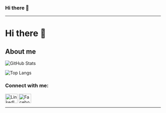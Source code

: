 ### Hi there 👋
---
<!-- [![](https://visitcount.itsvg.in/api?id=phuong0107&icon=0&color=4)](https://visitcount.itsvg.in)

<!--## 🌐Socials
[![Facebook](https://img.shields.io/badge/Facebook-%231877F2.svg?logo=Facebook&logoColor=white)](https://facebook.com/https://www.facebook.com/fuong0107) [![Instagram](https://img.shields.io/badge/Instagram-%23E4405F.svg?logo=Instagram&logoColor=white)](https://instagram.com/@hfuongg._) [![LinkedIn](https://img.shields.io/badge/LinkedIn-%230077B5.svg?logo=linkedin&logoColor=white)](https://linkedin.com/in/https://www.linkedin.com/in/ha-phuong-cao-thi-193a66247/)

# 📊GitHub Stats :
<!--![](https://github-readme-stats.vercel.app/api?username=phuong0107&theme=monokai&hide_border=false&include_all_commits=true&count_private=true)<br/>
![](https://github-readme-streak-stats.herokuapp.com/?user=phuong0107&theme=monokai&hide_border=false)<br/>-->
 <!-- ![](https://github-readme-stats.vercel.app/api/top-langs/?username=phuong0107&theme=monokai&hide_border=false&include_all_commits=true&count_private=true&layout=compact) -->



# Hi there 👋

<!-- <img src="https://raw.githubusercontent.com/sagar-viradiya/sagar-viradiya/master/resources/banner.png" alt="Hello world"> 

<p align="center"> 
  Visitor count<br>
  <img src="https://profile-counter.glitch.me/phuong0107/count.svg" />
</p>-->

## About me

![GitHub Stats](https://github-readme-stats.vercel.app/api?username=phuong0107&show_icons=true&theme=radical)

![Top Langs](https://github-readme-stats.vercel.app/api/top-langs/?username=phuong0107&layout=compact\&theme=radical)

<h3 align="left">Connect with me:</h3>
<p align="left">
<a href="https://www.linkedin.com/in/ha-phuong-cao-thi-193a66247/" target="blank"><img align="center" src="https://raw.githubusercontent.com/rahuldkjain/github-profile-readme-generator/master/src/images/icons/Social/linked-in-alt.svg" alt="LinkedIn" height="30" width="40" /></a>
<a href="https://www.facebook.com/fuong0107" target="blank"><img align="center" src="https://raw.githubusercontent.com/rahuldkjain/github-profile-readme-generator/master/src/images/icons/Social/facebook.svg" alt="Facebook" height="30" width="40" /></a>
</p>

---



<!--
**phuong0107/phuong0107** is a ✨ _special_ ✨ repository because its `README.md` (this file) appears on your GitHub profile.

Here are some ideas to get you started:

- 🔭 I’m currently working on ...
- 🌱 I’m currently learning ...
- 👯 I’m looking to collaborate on ...
- 🤔 I’m looking for help with ...
- 💬 Ask me about ...
- 📫 How to reach me: ...
- 😄 Pronouns: ...
- ⚡ Fun fact: ...
-->
